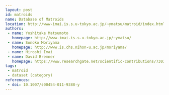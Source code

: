 ```yaml
---
layout: post
id: matroids
name: Database of Matroids
location: http://www-imai.is.s.u-tokyo.ac.jp/~ymatsu/matroid/index.html
authors:
 - name: Yoshitake Matsumoto
   homepage: http://www-imai.is.s.u-tokyo.ac.jp/~ymatsu/
 - name: Sonoko Moriyama
   homepage: http://www.is.chs.nihon-u.ac.jp/moriyama/
 - name: Hiroshi Imai
 - name: David Bremner
   homepage: https://www.researchgate.net/scientific-contributions/7303453_David_Bremner
tags:
 - matroid
 - dataset (category)
references:
 - doi: 10.1007/s00454-011-9388-y
---
```


